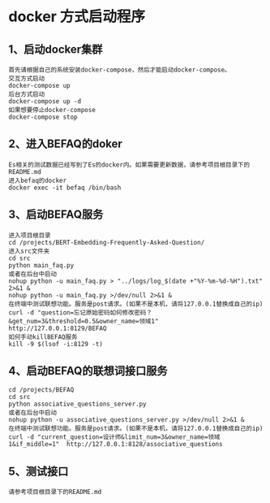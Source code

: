 # docker 方式启动程序

## 1、启动docker集群
    首先请根据自己的系统安装docker-compose，然后才能启动docker-compose。
    交互方式启动
    docker-compose up
    后台方式启动
    docker-compose up -d
    如果想要停止docker-compose
    docker-compose stop
## 2、进入BEFAQ的doker
    Es相关的测试数据已经写到了Es的docker内。如果需要更新数据，请参考项目根目录下的README.md
    进入befaq的docker
    docker exec -it befaq /bin/bash
## 3、启动BEFAQ服务
    进入项目根目录
    cd /projects/BERT-Embedding-Frequently-Asked-Question/
    进入src文件夹
    cd src
    python main_faq.py
    或者在后台中启动
    nohup python -u main_faq.py > "../logs/log_$(date +"%Y-%m-%d-%H").txt" 2>&1 &
    nohup python -u main_faq.py >/dev/null 2>&1 &
    在终端中测试联想功能。服务是post请求。(如果不是本机，请将127.0.0.1替换成自己的ip)
    curl -d "question=忘记原始密码如何修改密码？&get_num=3&threshold=0.5&owner_name=领域1"   http://127.0.0.1:8129/BEFAQ
    如何手动killBEFAQ服务
    kill -9 $(lsof -i:8129 -t)
## 4、启动BEFAQ的联想词接口服务
    cd /projects/BEFAQ
    cd src
    python associative_questions_server.py
    或者在后台中启动
    nohup python -u associative_questions_server.py >/dev/null 2>&1 &
    在终端中测试联想功能。服务是post请求。(如果不是本机，请将127.0.0.1替换成自己的ip)
    curl -d "current_question=设计师&limit_num=3&owner_name=领域1&if_middle=1"  http://127.0.0.1:8128/associative_questions
## 5、测试接口
    请参考项目根目录下的README.md

